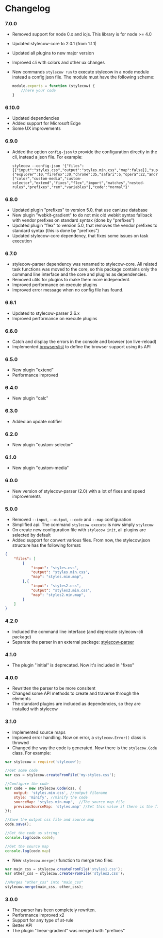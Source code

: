 # Changelog

### 7.0.0

* Removed support for node 0.x and iojs. This library is for node >= 4.0
* Updated stylecow-core to 2.0.1 (from 1.1.1)
* Updated all plugins to new major version
* Improved cli with colors and other ux changes
* New commands `stylecow run` to execute stylecow in a node module instead a config json file. The module must have the following scheme:

  ```js
  module.exports = function (stylecow) {
      //here your code
  }
  ```

### 6.10.0

* Updated dependencies
* Added support for Microsoft Edge
* Some UX improvements

### 6.9.0

* Added the option `config-json` to provide the configuration directly in the cli, instead a json file. For example:

  ```
  stylecow --config-json '{"files":[{"input":"styles.css","output":"styles.min.css","map":false}],"support":{"explorer":10,"firefox":30,"chrome":35,"safari":6,"opera":22,"android":4,"ios":6},"plugins":["color","custom-media","custom-selector","extend","fixes","flex","import","matches","nested-rules","prefixes","rem","variables"],"code":"normal"}'
  ```

### 6.8.0

* Updated plugin "prefixes" to version 5.0, that use caniuse database
* New plugin "webkit-gradient" to do not mix old webkit syntax fallback with vendor prefixes on standard syntax (done by "prefixes")
* Updated plugin "flex" to version 5.0, that removes the vendor prefixes to standard syntax (this is done by "prefixes")
* Updated stylecow-core dependency, that fixes some issues on task execution

### 6.7.0

* stylecow-parser dependency was renamed to stylecow-core. All related task functions was moved to the core, so this package contains only the command line interface and the core and plugins as dependencies.
* Removed utils for plugins to make them more independent.
* Improved performance on execute plugins
* Improved error message when no config file has found.

### 6.6.1

* Updated to stylecow-parser 2.6.x
* Improved performance on execute plugins

### 6.6.0

* Catch and display the errors in the console and browser (on live-reload)
* Implemented [browserslist](https://github.com/ai/browserslist) to define the browser support using its API

### 6.5.0

* New plugin "extend"
* Performance improved

### 6.4.0

* New plugin "calc"

### 6.3.0

* Added an update notifier

### 6.2.0

* New plugin "custom-selector"

### 6.1.0

* New plugin "custom-media"

### 6.0.0

* New version of stylecow-parser (2.0) with a lot of fixes and speed improvements

### 5.0.0

* Removed `--input`, `--output`, `--code` and `--map` configuration
* Simplified api. The command `stylecow execute` is now simply `stylecow`
* On create new configuration file with `stylecow init`, all plugins are selected by default
* Added support for convert various files. From now, the stylecow.json structure has the following format:

```json
{
	"files": [
		{
			"input": "styles.css",
			"output": "styles.min.css",
			"map": "styles.min.map",
		},{
			"input": "styles2.css",
			"output": "styles2.min.css",
			"map": "styles2.min.map",
		}
	]
}
```

### 4.2.0

* Included the command line interface (and deprecate stylecow-cli package)
* Separate the parser in an external package: [stylecow-parser](https://github.com/stylecow/stylecow-parser)

### 4.1.0
* The plugin "initial" is deprecated. Now it's included in "fixes"

### 4.0.0

* Rewritten the parser to be more consitent
* Changed some API methods to create and traverse through the elements
* The standard plugins are included as dependencies, so they are installed with stylecow

### 3.1.0

* Implemented source maps
* Improved error handling. Now on error, a `stylecow.Error()` class is throwed
* Changed the way the code is generated. Now there is the `stylecow.Code` class. For example:

```js
var stylecow = require('stylecow');

//Get some code
var css = stylecow.createFromFile('my-styles.css');

//Configure the code
var code = new stylecow.Code(css, {
	output: 'styles.min.css', //output filename
    style: 'minify', //minify the code
    sourceMap: 'styles.min.map',  //The source map file
    previousSourceMap: 'styles.map' //Set this value if there is the file has a source map created by other preprocessor, such less/sass and it's not defined in the code.
});

//Save the output css file and source map
code.save();

//Get the code as string:
console.log(code.code);

//Get the source map
console.log(code.map)
```
* New `stylecow.merge()` function to merge two files:
```js
var main_css = stylecow.createFromFile('styles1.css');
var other_css = stylecow.createFromFile('styles2.css');

//Merges "other_css" into "main_css"
stylecow.merge(main_css, other_css);
```

### 3.0.0

* The parser has been completely rewriten.
* Performance improved x2
* Support for any type of at-rule
* Better API
* The plugin "linear-gradient" was merged with "prefixes"
